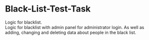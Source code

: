 # Black-List-Test-Task
Logic for blacklist.
<br>Logic for blacklist with admin panel for administrator login. As well as adding, changing and deleting data about people in the black list.
